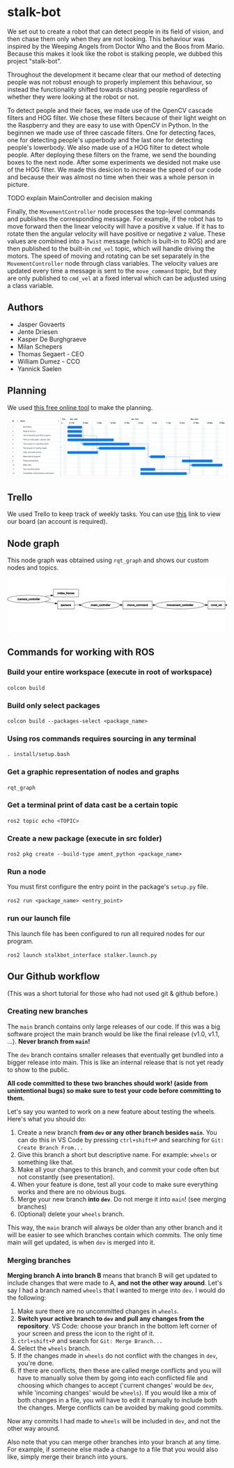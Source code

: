 # stalk-bot

We set out to create a robot that can detect people in its field of vision, and then chase them only when they are not looking. This behaviour was inspired by the Weeping Angels from Doctor Who and the Boos from Mario. Because this makes it look like the robot is stalking people, we dubbed this project "stalk-bot".

Throughout the development it became clear that our method of detecting people was not robust enough to properly implement this behaviour, so instead the functionality shifted towards chasing people regardless of whether they were looking at the robot or not.

To detect people and their faces, we made use of the OpenCV cascade filters and HOG filter. We chose these filters because of their light weight on the Raspberry and they are easy to use with OpenCV in Python.
In the beginnen we made use of three cascade filters. One for detecting faces, one for detecting people's upperbody and the last one for detecting people's lowerbody. We also made use of a HOG filter to detect whole people.
After deploying these filters on the frame, we send the bounding boxes to the next node.
After some experiments we desided not make use of the HOG filter. We made this desicion to increase the speed of our code and because their was almost no time when their was a whole person in picture.

TODO explain MainController and decision making

Finally, the `MovementController` node processes the top-level commands and publishes the corresponding message. For example, if the robot has to move forward then the linear velocity will have a positive x value. If it has to rotate then the angular velocity will have positive or negative z value. These values are combined into a `Twist` message (which is built-in to ROS) and are then published to the built-in `cmd_vel` topic, which will handle driving the motors. The speed of moving and rotating can be set separately in the `MovementController` node through class variables. The velocity values are updated every time a message is sent to the `move_command` topic, but they are only published to `cmd_vel` at a fixed interval which can be adjusted using a class variable.


## Authors

- Jasper Govaerts
- Jente Driesen
- Kasper De Burghgraeve
- Milan Schepers
- Thomas Segaert - CEO
- William Dumez - CCO
- Yannick Saelen

## Planning

We used [this free online tool](https://www.onlinegantt.com/#/gantt) to make the planning.

![Our planning](./planning/planning_v2.png)

## Trello

We used Trello to keep track of weekly tasks. You can use [this](https://l.messenger.com/l.php?u=https%3A%2F%2Ftrello.com%2Finvite%2Fb%2FQkdTKCNW%2Fafb660e5a34bca409ec5872ddadd8a15%2Fsee-angel-reaper&h=AT2c3liH4tApPf6vF7y0Qi7hXzygbg4yvLcawCJspPnR2KjIR9o0D7gD_35xUjHTYKHUeP-hmoa6xIr8warRBGQTGQ_0cBfCNw11fAAkOf_A4Bvl94JuEjb3T3zX4W1TP1ScKClaPWUcYw) link to view our board (an account is required).

## Node graph

This node graph was obtained using `rqt_graph` and shows our custom nodes and topics.

![Node graph](./data_files/rosgraph-ours-cropped.png)

## Commands for working with ROS

### Build your entire workspace (execute in root of workspace)

`colcon build` 

### Build only select packages

`colcon build --packages-select <package_name>`

### Using ros commands requires sourcing in any terminal

`. install/setup.bash`

### Get a graphic representation of nodes and graphs

`rqt_graph`

### Get a terminal print of data cast be a certain topic

`ros2 topic echo <TOPIC>`

### Create a new package (execute in src folder)

`ros2 pkg create --build-type ament_python <package_name>`

### Run a node

You must first configure the entry point in the package's `setup.py` file.

`ros2 run <package_name> <entry_point>`

### run our launch file

This launch file has been configured to run all required nodes for our program.

`ros2 launch stalkbot_interface stalker.launch.py`

## Our Github workflow

(This was a short tutorial for those who had not used git & github before.)

### Creating new branches

The `main` branch contains only large releases of our code. If this was a big software project the main branch would be like the final release (v1.0, v1.1, ...). **Never branch from `main`!**

The `dev` branch contains smaller releases that eventually get bundled into a bigger release into main. This is like an internal release that is not yet ready to show to the public.

**All code committed to these two branches should work! (aside from unintentional bugs) so make sure to test your code before committing to them.**

Let's say you wanted to work on a new feature about testing the wheels. Here's what you should do:
1. Create a new branch **from `dev` or any other branch besides `main`**.
   You can do this in VS Code by pressing `ctrl+shift+P` and searching for `Git: Create Branch From...`
2. Give this branch a short but descriptive name. For example: `wheels` or something like that.
3. Make all your changes to this branch, and commit your code often but not constantly (see presentation).
4. When your feature is done, test all your code to make sure everything works and there are no obvious bugs.
5. Merge your new branch **into `dev`**. Do not merge it into `main`! (see merging branches)
6. (Optional) delete your `wheels` branch.
   
This way, the `main` branch will always be older than any other branch and it will be easier to see which branches contain which commits. The only time main will get updated, is when `dev` is merged into it.

### Merging branches

**Merging branch A into branch B** means that branch B will get updated to include changes that were made to A, **and not the other way around**. Let's say I had a branch named `wheels` that I wanted to merge into `dev`. I would do the following:

1. Make sure there are no uncommitted changes in `wheels`.
2. **Switch your active branch to `dev` and pull any changes from the repository**. VS Code: choose your branch in the bottom left corner of your screen and press the icon to the right of it.
3. `ctrl+shift+P` and search for `Git: Merge Branch...`
4. Select the `wheels` branch.
5. If the changes made in `wheels` do not conflict with the changes in `dev`, you're done.
6. If there are conflicts, then these are called merge conflicts and you will have to manually solve them by going into each conflicted file and choosing which changes to accept ('current changes' would be `dev`, while 'incoming changes' would be `wheels`). If you would like a mix of both changes in a file, you will have to edit it manually to include both the changes.
   Merge conflicts can be avoided by making good commits.

Now any commits I had made to `wheels` will be included in `dev`, and not the other way around. 

Also note that you can merge other branches into your branch at any time. For example, if someone else made a change to a file that you would also like, simply merge their branch into yours.